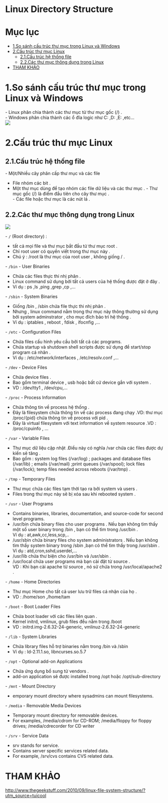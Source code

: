 # Linux Directory Structure


# Mục lục
- [1.So sánh cấu trúc thư mục trong Linux và Windows](#1)
- [2.Cấu trúc thư mục Linux](#2)
  - [2.1.Cấu trúc hệ thống file](#2.1)
  - [2.2.Các thư mục thông dụng trong Linux](#2.2)
- [THAM KHẢO](#thamkhao)



<a name="1"></a>
# 1.So sánh cấu trúc thư mục trong Linux và Windows
\- Linux phân chia thành các thư mục từ thư mục gốc (/) .  
\- Windows phân chia thành các ổ đĩa logic như C: ,D: ,E: ,etc...  
<img src="https://github.com/doxuanson/thuctap012017/blob/master/XuanSon/Pictures/Overview%20Linux/Linux%20Directory%20Structure/1.jpg" >  

<a name="2"></a>
# 2.Cấu trúc thư mục Linux

<a name="2.1"></a>
## 2.1.Cấu trúc hệ thống file
\- Một/Nhiều cây phân cấp thư mục và các file    
- File nhóm các bit .
- Một thư mục dùng để tạo nhóm các file dữ liệu và các thư mục .
\- Thư mục gốc (/) là điểm đầu tiên cho cây thư mục .  
\- Các file hoặc thư mục là các nút lá .  

<a name="2.2"></a>
## 2.2.Các thư mục thông dụng trong Linux
<img src="https://github.com/doxuanson/thuctap012017/blob/master/XuanSon/Pictures/Overview%20Linux/Linux%20Directory%20Structure/2.png" >  

\- `/` (Root directory) :  
- tất cả mọi file và thư mục bắt đầu từ thư mục root .
- Chỉ root user có quyền viết trong thư mục này .
- Chú ý : /root là thư mục của root user , không giống / .

\- `/bin` - User Binaries 
- Chứa các files thực thi nhị phân .
- Linux command sử dụng bởi tất cả users của hệ thống được đặt ở đây .
- Ví dụ : ps ,ls ,ping ,grep ,cp ,...  

\- `/sbin` - System Binaries  
- Giống /bin , /sbin chứa file thực thi nhị phân .
- Nhưng , linux command nằm trong thư mục này thông thường sử dụng bởi 
system adminstrator , cho mục đích bảo trì hệ thống .
- Ví dụ : iptables , reboot , fdisk , ifocnfig ,...

\- `/etc` - Configuration Files  
- Chứa files cấu hình yêu cầu bởi tất cả các programs.
- Chứa startup và shutdown shell scripts được sử dụng để start/stop program cá nhân .
- Ví dụ : /etc/network/interfaces , /etc/resolv.conf ,...

\- `/dev` - Device Files  
- Chứa device files .
- Bao gồm terminal device , usb hoặc bất cứ device gắn với system . 
- VD : /dev/tty1 , /dev/cpu,...

\- `/proc` - Process Information  
- Chứa thông tin về process hệ thống .
- Đây là filesystem chứa thông tin về các process đang chạy .VD: thư mục /proc/{pid} chứa thông tin về process với pid .
-  Đây là virtual filesystem với text information về system resource .VD : /proc/cpuinfo , ...

\- `/var` - Variable Files  
- Thư mục dữ liệu cập nhật .Điều này có nghĩa /var chứa các files được dự kiến sẽ tăng .
- Bao gồm : system log files (/var/log) ; packages and database files (/var/lib) ; emails (/var/mail) ;print queues (/var/spool); lock files (/var/lock); temp files needed across reboots (/var/tmp) .

\- `/tmp` - Temporary Files  
- Thư mục chứa các files tạm thời tạo ra bởi system và users .
- Files trong thư mục này sẽ bị xóa sau khi rebooted system .

\- `/usr` - User Programs  
- Contains binaries, libraries, documentation, and source-code for second level programs.
- /usr/bin chứa binary files cho user programs . Nếu bạn không tìm thấy một số user binary trong /bin , bạn có thể tìm trong /usr/bin .  
Ví dụ : at,awk,cc,less,scp,..  
- /usr/sbin chứa binary files cho system administrators . Nếu bạn không tìm thấy system binary trong /sbin ,bạn có thể tìm thấy trong /usr/sbin .  
Ví dụ : atd,cron,sshd,userdel,...  
- /usr/lib chứa thư biện cho /usr/bin và /usr/sbin .
- /usr/local chứa user programs mà bạn cài đặt từ source .  
VD : Khi bạn cài apache từ source , nó sử chứa trong /usr/local/apache2 .  

\- `/home` - Home Directories  
- Thư mục Home cho tất cả user lưu trữ files cá nhận của họ .
- VD : /home/son ,/home/tam

\- `/boot` - Boot Loader Files  
- Chứa boot loader với các files liên quan .
- Kernel initrd, vmlinux, grub files đều nằm trong /boot 
- VD : initrd.img-2.6.32-24-generic, vmlinuz-2.6.32-24-generic

\- `/lib` - System Libraries  
- Chứa library files hỗ trợ binaries nằm trong /bin và /sbin
- Ví dụ : ld-2.11.1.so, libncurses.so.5.7

\- `/opt` - Optional add-on Applications  
- Chứa ứng dụng bổ sung từ vendors .
- add-on application sẽ được installed trong /opt hoặc /opt/sub-directory

\- `/mnt` - Mount Directory  
- emporary mount directory where sysadmins can mount filesystems.

\- `/media` - Removable Media Devices  
- Temporary mount directory for removable devices.
- For examples, /media/cdrom for CD-ROM; /media/floppy for floppy drives; /media/cdrecorder for CD writer

\- `/srv` - Service Data  
- srv stands for service.
- Contains server specific services related data.
- For example, /srv/cvs contains CVS related data.

<a name="thamkhao"></a>
# THAM KHẢO
http://www.thegeekstuff.com/2010/09/linux-file-system-structure/?utm_source=tuicool

